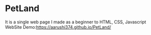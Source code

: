 # PetLand
It is a single web page I made as a beginner to HTML, CSS, Javascript
WebSite Demo:https://aarushi374.github.io/PetLand/
